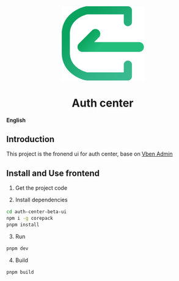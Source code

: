 <div align="center">
  <a>
    <img alt="UI Logo" width="215" src="./apps/web-naive/public/AuthCenterLogo.svg">
  </a>
  <br>
  <h1>Auth center</h1>
</div>

**English**

## Introduction

This project is the fronend ui for auth center, base on [Vben Admin](https://github.com/vbenjs/vue-vben-admin)

## Install and Use frontend

1. Get the project code

2. Install dependencies

```bash
cd auth-center-beta-ui
npm i -g corepack
pnpm install
```

3. Run

```bash
pnpm dev
```

4. Build

```bash
pnpm build
```
